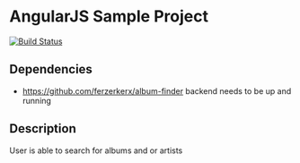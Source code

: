 # AngularJS Sample Project

[![Build Status](https://travis-ci.org/ferzerkerx/album-finder-frontend.svg?branch=master)](https://travis-ci.org/ferzerkerx/album-finder-frontend)

## Dependencies
- https://github.com/ferzerkerx/album-finder backend needs to be up and running

## Description
User is able to search for albums and or artists
